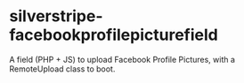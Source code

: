 silverstripe-facebookprofilepicturefield
========================================

A field (PHP + JS) to upload Facebook Profile Pictures, with a RemoteUpload class to boot.
